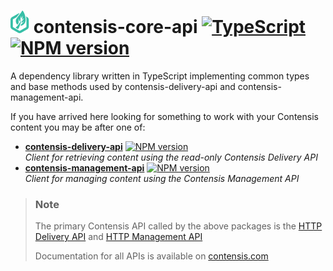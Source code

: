 # [![Contensis](https://github.com/contensis/cli/raw/refs/heads/main/assets/contensis-logo--tiny.svg)](https://www.contensis.com) contensis-core-api [![TypeScript](https://img.shields.io/badge/TypeScript-007ACC?style=flat&logo=typescript&logoColor=white)](https://www.typescriptlang.org/) [![NPM version](https://img.shields.io/npm/v/contensis-core-api.svg?style=flat)](https://www.npmjs.com/package/contensis-core-api)

A dependency library written in TypeScript implementing common types and base methods used by contensis-delivery-api and contensis-management-api.

If you have arrived here looking for something to work with your Contensis content you may be after one of:

- [**contensis-delivery-api**](https://github.com/contensis/contensis-delivery-api) [![NPM version](https://img.shields.io/npm/v/contensis-delivery-api.svg?style=flat)](https://www.npmjs.com/package/contensis-delivery-api)  
  _Client for retrieving content using the read-only Contensis Delivery API_
- [**contensis-management-api**](https://github.com/contensis/contensis-management-api) [![NPM version](https://img.shields.io/npm/v/contensis-management-api.svg?style=flat)](https://www.npmjs.com/package/contensis-management-api)  
  _Client for managing content using the Contensis Management API_

> ### Note
>
> The primary Contensis API called by the above packages is the [HTTP Delivery API](https://www.contensis.com/help-and-docs/apis/delivery-http) and [HTTP Management API](https://www.contensis.com/help-and-docs/apis/management-http)
>
> Documentation for all APIs is available on [contensis.com](https://www.contensis.com/help-and-docs/apis/all-apis)
